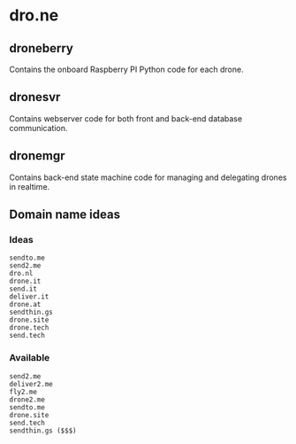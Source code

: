 # dro.ne

## droneberry
Contains the onboard Raspberry PI Python code for each drone.

## dronesvr
Contains webserver code for both front and back-end database communication.

## dronemgr
Contains back-end state machine code for managing and delegating drones in realtime.

## Domain name ideas
### Ideas
```
sendto.me
send2.me
dro.nl
drone.it
send.it
deliver.it
drone.at
sendthin.gs
drone.site
drone.tech
send.tech
```

### Available
```
send2.me
deliver2.me
fly2.me
drone2.me
sendto.me
drone.site
send.tech
sendthin.gs ($$$)
